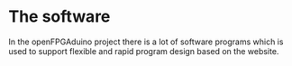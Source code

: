 # The software
In the openFPGAduino project there is a lot of software programs which is used to support flexible and rapid program design based on the website.
